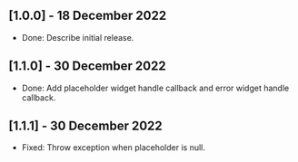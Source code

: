 ## [1.0.0] - 18 December 2022

* Done: Describe initial release.

## [1.1.0] - 30 December 2022

* Done: Add placeholder widget handle callback and error widget handle callback.

## [1.1.1] - 30 December 2022

* Fixed: Throw exception when placeholder is null.